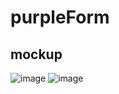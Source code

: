 # purpleForm

## mockup
![image](https://user-images.githubusercontent.com/26682838/152282960-e1997a57-15a6-4b8a-93c1-70f021ad3d98.png)
![image](https://user-images.githubusercontent.com/26682838/152283039-7ac11af5-0bd4-4917-9dd8-87d080e213de.png)
